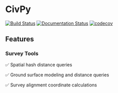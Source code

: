 # CivPy

[![Build Status](https://travis-ci.com/mpewsey/civpy.svg?branch=master)](https://travis-ci.com/mpewsey/civpy)
[![Documentation Status](https://readthedocs.org/projects/civpy/badge/?version=latest)](https://civpy.readthedocs.io/en/latest/?badge=latest)
[![codecov](https://codecov.io/gh/mpewsey/civpy/branch/master/graph/badge.svg?token=zbJbsGGSoL)](https://codecov.io/gh/mpewsey/civpy)


## Features

### Survey Tools
:white_check_mark: Spatial hash distance queries

:white_check_mark: Ground surface modeling and distance queries

:white_check_mark: Survey alignment coordinate calculations
